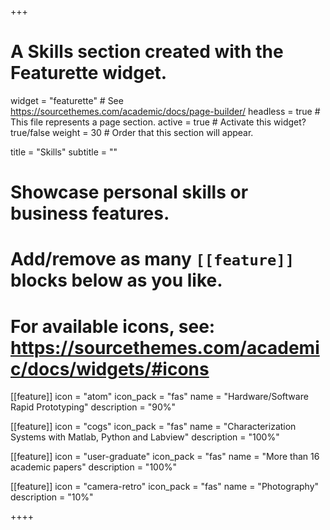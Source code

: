 +++
# A Skills section created with the Featurette widget.
widget = "featurette"  # See https://sourcethemes.com/academic/docs/page-builder/
headless = true  # This file represents a page section.
active = true  # Activate this widget? true/false
weight = 30  # Order that this section will appear.

title = "Skills"
subtitle = ""

# Showcase personal skills or business features.
# 
# Add/remove as many `[[feature]]` blocks below as you like.
# 
# For available icons, see: https://sourcethemes.com/academic/docs/widgets/#icons

[[feature]]
  icon = "atom"
  icon_pack = "fas"
  name = "Hardware/Software Rapid Prototyping"
  description = "90%"
  
[[feature]]
  icon = "cogs"
  icon_pack = "fas"
  name = "Characterization Systems with Matlab, Python and Labview"
  description = "100%"  

[[feature]]
  icon = "user-graduate"
  icon_pack = "fas"
  name = "More than 16 academic papers"
  description = "100%"
  
[[feature]]
  icon = "camera-retro"
  icon_pack = "fas"
  name = "Photography"
  description = "10%"

++++
